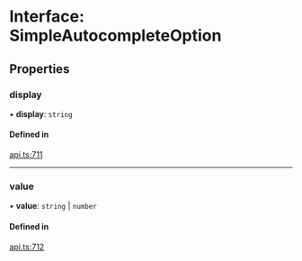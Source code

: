 # Interface: SimpleAutocompleteOption

## Properties

### display

• **display**: `string`

#### Defined in

[api.ts:711](https://github.com/coda/packs-sdk/blob/main/api.ts#L711)

___

### value

• **value**: `string` \| `number`

#### Defined in

[api.ts:712](https://github.com/coda/packs-sdk/blob/main/api.ts#L712)
